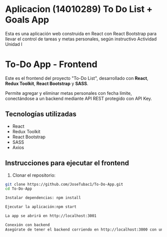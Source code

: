 # Aplicacion (14010289) To Do List + Goals App

Esta es una aplicación web construida en React con React Bootstrap para llevar el control de tareas y metas personales, según instructivo Actividad Unidad I

# To-Do App - Frontend

Este es el frontend del proyecto "To-Do List", desarrollado con **React**, **Redux Toolkit**, **React Bootstrap** y **SASS**.

Permite agregar y eliminar metas personales con fecha límite, conectándose a un backend mediante API REST protegido con API Key.

## Tecnologías utilizadas

- React
- Redux Toolkit
- React Bootstrap
- SASS
- Axios

## Instrucciones para ejecutar el frontend

1. Clonar el repositorio:

```bash
git clone https://github.com/JoseTubac1/To-Do-App.git
cd To-Do-App

Instalar dependencias: npm install

Ejecutar la aplicación:npm start

La app se abrirá en http://localhost:3001

Conexión con backend
Asegúrate de tener el backend corriendo en http://localhost:3000 con una API Key válida (Authorization: 123@).

